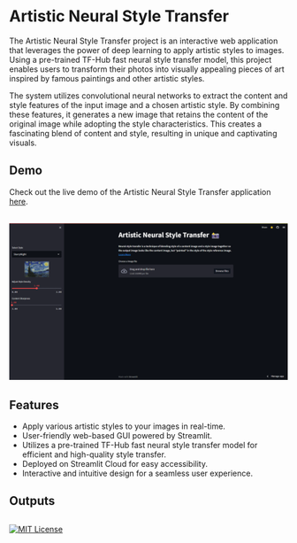 # Artistic Neural Style Transfer

The Artistic Neural Style Transfer project is an interactive web application that leverages the power of deep learning to apply artistic styles to images. Using a pre-trained TF-Hub fast neural style transfer model, this project enables users to transform their photos into visually appealing pieces of art inspired by famous paintings and other artistic styles.

The system utilizes convolutional neural networks to extract the content and style features of the input image and a chosen artistic style. By combining these features, it generates a new image that retains the content of the original image while adopting the style characteristics. This creates a fascinating blend of content and style, resulting in unique and captivating visuals.

## Demo

Check out the live demo of the Artistic Neural Style Transfer application [here](https://mr-hexi-artistic-neural-style-transfer-app-zps7np.streamlit.app/).


\
![APP Demo](https://raw.githubusercontent.com/Mr-Hexi/Artistic-Neural-Style-Transfer/81be26a489e5dce2460dfac2022c33e11e7ccdf0/extras/app.png)
## Features

- Apply various artistic styles to your images in real-time.
- User-friendly web-based GUI powered by Streamlit.
- Utilizes a pre-trained TF-Hub fast neural style transfer model for efficient and high-quality style transfer.
- Deployed on Streamlit Cloud for easy accessibility.
- Interactive and intuitive design for a seamless user experience.



## Outputs

## 
[![MIT License](https://img.shields.io/badge/License-MIT-green.svg)](https://choosealicense.com/licenses/mit/)
